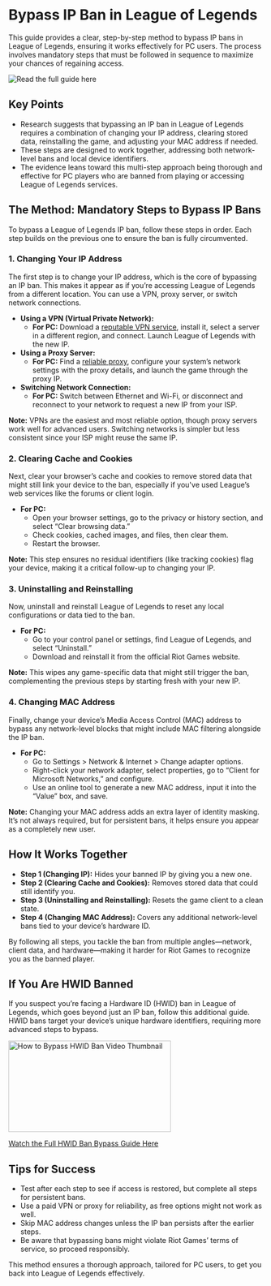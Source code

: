 <h1>Bypass IP Ban in League of Legends</h1>
<p>This guide provides a clear, step-by-step method to bypass IP bans in League of Legends, ensuring it works effectively for PC users. The process involves mandatory steps that must be followed in sequence to maximize your chances of regaining access.</p>
<img src="https://img.shields.io/badge/Read%20the%20full%20guide%20here-blue?style=for-the-badge" alt="Read the full guide here" onclick="window.location.href='https://slothytech.com/ip-ban/'" style="cursor: pointer;">

<h2>Key Points</h2>
<ul>
    <li>Research suggests that bypassing an IP ban in League of Legends requires a combination of changing your IP address, clearing stored data, reinstalling the game, and adjusting your MAC address if needed.</li>
    <li>These steps are designed to work together, addressing both network-level bans and local device identifiers.</li>
    <li>The evidence leans toward this multi-step approach being thorough and effective for PC players who are banned from playing or accessing League of Legends services.</li>
</ul>

<h2>The Method: Mandatory Steps to Bypass IP Bans</h2>
<p>To bypass a League of Legends IP ban, follow these steps in order. Each step builds on the previous one to ensure the ban is fully circumvented.</p>

<h3>1. Changing Your IP Address</h3>
<p>The first step is to change your IP address, which is the core of bypassing an IP ban. This makes it appear as if you’re accessing League of Legends from a different location. You can use a VPN, proxy server, or switch network connections.</p>
<ul>
    <li><strong>Using a VPN (Virtual Private Network):</strong>
        <ul>
            <li><strong>For PC:</strong> Download a <a href="https://slothytech.com/ip-ban/">reputable VPN service</a>, install it, select a server in a different region, and connect. Launch League of Legends with the new IP.</li>
        </ul>
    </li>
    <li><strong>Using a Proxy Server:</strong>
        <ul>
            <li><strong>For PC:</strong> Find a <a href="https://slothytech.com/ip-ban/">reliable proxy</a>, configure your system’s network settings with the proxy details, and launch the game through the proxy IP.</li>
        </ul>
    </li>
    <li><strong>Switching Network Connection:</strong>
        <ul>
            <li><strong>For PC:</strong> Switch between Ethernet and Wi-Fi, or disconnect and reconnect to your network to request a new IP from your ISP.</li>
        </ul>
    </li>
</ul>
<p><strong>Note:</strong> VPNs are the easiest and most reliable option, though proxy servers work well for advanced users. Switching networks is simpler but less consistent since your ISP might reuse the same IP.</p>

<h3>2. Clearing Cache and Cookies</h3>
<p>Next, clear your browser’s cache and cookies to remove stored data that might still link your device to the ban, especially if you've used League’s web services like the forums or client login.</p>
<ul>
    <li><strong>For PC:</strong>
        <ul>
            <li>Open your browser settings, go to the privacy or history section, and select “Clear browsing data.”</li>
            <li>Check cookies, cached images, and files, then clear them.</li>
            <li>Restart the browser.</li>
        </ul>
    </li>
</ul>
<p><strong>Note:</strong> This step ensures no residual identifiers (like tracking cookies) flag your device, making it a critical follow-up to changing your IP.</p>

<h3>3. Uninstalling and Reinstalling</h3>
<p>Now, uninstall and reinstall League of Legends to reset any local configurations or data tied to the ban.</p>
<ul>
    <li><strong>For PC:</strong>
        <ul>
            <li>Go to your control panel or settings, find League of Legends, and select “Uninstall.”</li>
            <li>Download and reinstall it from the official Riot Games website.</li>
        </ul>
    </li>
</ul>
<p><strong>Note:</strong> This wipes any game-specific data that might still trigger the ban, complementing the previous steps by starting fresh with your new IP.</p>

<h3>4. Changing MAC Address</h3>
<p>Finally, change your device’s Media Access Control (MAC) address to bypass any network-level blocks that might include MAC filtering alongside the IP ban.</p>
<ul>
    <li><strong>For PC:</strong>
        <ul>
            <li>Go to Settings > Network & Internet > Change adapter options.</li>
            <li>Right-click your network adapter, select properties, go to “Client for Microsoft Networks,” and configure.</li>
            <li>Use an online tool to generate a new MAC address, input it into the “Value” box, and save.</li>
        </ul>
    </li>
</ul>
<p><strong>Note:</strong> Changing your MAC address adds an extra layer of identity masking. It’s not always required, but for persistent bans, it helps ensure you appear as a completely new user.</p>

<h2>How It Works Together</h2>
<ul>
    <li><strong>Step 1 (Changing IP):</strong> Hides your banned IP by giving you a new one.</li>
    <li><strong>Step 2 (Clearing Cache and Cookies):</strong> Removes stored data that could still identify you.</li>
    <li><strong>Step 3 (Uninstalling and Reinstalling):</strong> Resets the game client to a clean state.</li>
    <li><strong>Step 4 (Changing MAC Address):</strong> Covers any additional network-level bans tied to your device’s hardware ID.</li>
</ul>
<p>By following all steps, you tackle the ban from multiple angles—network, client data, and hardware—making it harder for Riot Games to recognize you as the banned player.</p>

<h2>If You Are HWID Banned</h2>
<p>If you suspect you’re facing a Hardware ID (HWID) ban in League of Legends, which goes beyond just an IP ban, follow this additional guide. HWID bans target your device’s unique hardware identifiers, requiring more advanced steps to bypass.</p>
<p><a href="https://www.youtube.com/watch?v=b8XyEwxpccE"><img src="https://img.youtube.com/vi/b8XyEwxpccE/0.jpg" alt="How to Bypass HWID Ban Video Thumbnail" width="320" height="180"></a></p>
<p><a href="https://www.youtube.com/watch?v=b8XyEwxpccE">Watch the Full HWID Ban Bypass Guide Here</a></p>

<h2>Tips for Success</h2>
<ul>
    <li>Test after each step to see if access is restored, but complete all steps for persistent bans.</li>
    <li>Use a paid VPN or proxy for reliability, as free options might not work as well.</li>
    <li>Skip MAC address changes unless the IP ban persists after the earlier steps.</li>
    <li>Be aware that bypassing bans might violate Riot Games’ terms of service, so proceed responsibly.</li>
</ul>

<p>This method ensures a thorough approach, tailored for PC users, to get you back into League of Legends effectively.</p>
